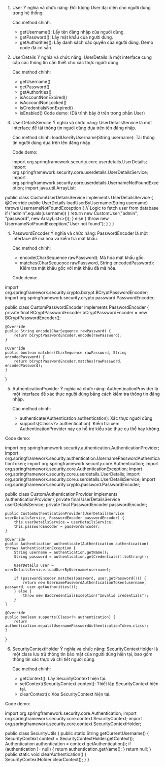 1. User
   Ý nghĩa và chức năng:
   Đối tượng User đại diện cho người dùng trong hệ thống.

   Các method chính:
   - getUsername(): Lấy tên đăng nhập của người dùng.
   - getPassword(): Lấy mật khẩu của người dùng.
   - getAuthorities(): Lấy danh sách các quyền của người dùng.
Demo code đã có sẵn.

2. UserDetails
   Ý nghĩa và chức năng:
   UserDetails là một interface cung cấp các thông tin cần thiết cho xác thực người dùng.

   Các method chính:
   - getUsername()
   - getPassword()
   - getAuthorities()
   - isAccountNonExpired()
   - isAccountNonLocked()
   - isCredentialsNonExpired()
   - isEnabled()
Code demo:
(Đã trình bày ở trên trong phần User)

3. UserDetailsService
   Ý nghĩa và chức năng:
   UserDetailsService là một interface để tải thông tin người dùng dựa trên tên đăng nhập.

   Các method chính:
   loadUserByUsername(String username): Tải thông tin người dùng dựa trên tên đăng nhập.

   Code demo:

   import org.springframework.security.core.userdetails.UserDetails;
   import org.springframework.security.core.userdetails.UserDetailsService;
   import org.springframework.security.core.userdetails.UsernameNotFoundException;
   import java.util.ArrayList;

public class CustomUserDetailsService implements UserDetailsService {
@Override
public UserDetails loadUserByUsername(String username) throws UsernameNotFoundException {
// Logic to fetch user from database
if ("admin".equals(username)) {
return new CustomUser("admin", "password", new ArrayList<>());
} else {
throw new UsernameNotFoundException("User not found");
}
}
}

4. PasswordEncoder
   Ý nghĩa và chức năng:
   PasswordEncoder là một interface để mã hóa và kiểm tra mật khẩu.

   Các method chính:
   - encode(CharSequence rawPassword): Mã hóa mật khẩu gốc.
   - matches(CharSequence rawPassword, String encodedPassword): Kiểm tra mật khẩu gốc với mật khẩu đã mã hóa.

   Code demo:

import org.springframework.security.crypto.bcrypt.BCryptPasswordEncoder;
import org.springframework.security.crypto.password.PasswordEncoder;

public class CustomPasswordEncoder implements PasswordEncoder {
private final BCryptPasswordEncoder bCryptPasswordEncoder = new BCryptPasswordEncoder();

    @Override
    public String encode(CharSequence rawPassword) {
        return bCryptPasswordEncoder.encode(rawPassword);
    }

    @Override
    public boolean matches(CharSequence rawPassword, String encodedPassword) {
        return bCryptPasswordEncoder.matches(rawPassword, encodedPassword);
    }
}

5. AuthenticationProvider
   Ý nghĩa và chức năng:
   AuthenticationProvider là một interface để xác thực người dùng bằng cách kiểm tra thông tin đăng nhập.

   Các method chính:
   - authenticate(Authentication authentication): Xác thực người dùng.
   - supports(Class<?> authentication): Kiểm tra xem AuthenticationProvider này có hỗ trợ kiểu xác thực cụ thể hay không.

Code demo:

import org.springframework.security.authentication.AuthenticationProvider;
import org.springframework.security.authentication.UsernamePasswordAuthenticationToken;
import org.springframework.security.core.Authentication;
import org.springframework.security.core.AuthenticationException;
import org.springframework.security.core.userdetails.UserDetails;
import org.springframework.security.core.userdetails.UserDetailsService;
import org.springframework.security.crypto.password.PasswordEncoder;

public class CustomAuthenticationProvider implements AuthenticationProvider {
private final UserDetailsService userDetailsService;
private final PasswordEncoder passwordEncoder;

    public CustomAuthenticationProvider(UserDetailsService userDetailsService, PasswordEncoder passwordEncoder) {
        this.userDetailsService = userDetailsService;
        this.passwordEncoder = passwordEncoder;
    }

    @Override
    public Authentication authenticate(Authentication authentication) throws AuthenticationException {
        String username = authentication.getName();
        String password = authentication.getCredentials().toString();

        UserDetails user = userDetailsService.loadUserByUsername(username);

        if (passwordEncoder.matches(password, user.getPassword())) {
            return new UsernamePasswordAuthenticationToken(username, password, user.getAuthorities());
        } else {
            throw new BadCredentialsException("Invalid credentials");
        }
    }

    @Override
    public boolean supports(Class<?> authentication) {
        return authentication.equals(UsernamePasswordAuthenticationToken.class);
    }
}

6. SecurityContextHolder
   Ý nghĩa và chức năng:
   SecurityContextHolder là một class lưu trữ thông tin bảo mật của người dùng hiện tại, bao gồm thông tin xác thực và chi tiết người dùng.

   Các method chính:
   - getContext(): Lấy SecurityContext hiện tại.
   - setContext(SecurityContext context): Thiết lập SecurityContext hiện tại.
   - clearContext(): Xóa SecurityContext hiện tại.

Code demo:

import org.springframework.security.core.Authentication;
import org.springframework.security.core.context.SecurityContext;
import org.springframework.security.core.context.SecurityContextHolder;

public class SecurityUtils {
public static String getCurrentUsername() {
SecurityContext context = SecurityContextHolder.getContext();
Authentication authentication = context.getAuthentication();
if (authentication != null) {
return authentication.getName();
}
return null;
}
    public static void clearAuthentication() {
        SecurityContextHolder.clearContext();
    }
}

